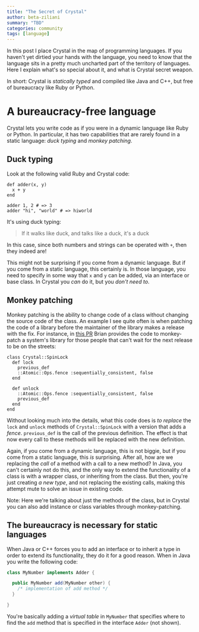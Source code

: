 ```yaml
---
title: "The Secret of Crystal"
author: beta-ziliani
summary: "TBD"
categories: community
tags: [language]
---
```


In this post I place Crystal in the map of programming languages. If you haven't yet dirtied your hands with the language, you need to know that the language sits in a pretty much uncharted part of the territory of languages. Here I explain what's so special about it, and what is Crystal secret weapon.

In short: Crystal is _statically typed_ and compiled like Java and C++, but free of bureaucracy like Ruby or Python.

# A bureaucracy-free language

Crystal lets you write code as if you were in a dynamic language like Ruby or Python. In particular, it has two capabilities that are rarely found in a static language: _duck typing_ and _monkey patching_.

## Duck typing

Look at the following valid Ruby and Crystal code:

```cr
def adder(x, y)
  x + y
end

adder 1, 2 # => 3
adder "hi", "world" # => hiworld
```

It's using duck typing:

> If it walks like duck, and talks like a duck, it's a duck

In this case, since both numbers and strings can be operated with `+`, then they indeed are!

This might not be surprising if you come from a dynamic language. But if you come from a static language, this certainly is. In those language, you need to specify in some way that `x` and `y` can be added, via an interface or base class. In Crystal you _can_ do it, but you _don't need to_.

## Monkey patching

Monkey patching is the ability to change code of a class without changing the source code of the class. An example I see quite often is when patching the code of a library before the maintainer of the library makes a release with the fix. For instance, in [this PR](https://github.com/crystal-lang/crystal/pull/13050) Brian provides the code to monkey-patch a system's library for those people that can't wait for the next release to be on the streets:

```cr
class Crystal::SpinLock
  def lock
    previous_def
    ::Atomic::Ops.fence :sequentially_consistent, false 
  end

  def unlock
    ::Atomic::Ops.fence :sequentially_consistent, false 
    previous_def
  end
end
```

Without looking much into the details, what this code does is _to replace_ the `lock` and `unlock` methods of `Crystal::SpinLock` with a version that adds a _fence_. `previous_def` is the call of the previous definition. The effect is that now every call to these methods will be replaced with the new definition.

Again, if you come from a dynamic language, this is not biggie, but if you come from a static language, this _is_ surprising. After all, how are we replacing the _call_ of a method with a call to a new method? In Java, you can't certainly not do this, and the only way to extend the functionality of a class is with a wrapper class, or inheriting from the class. But then, you're just creating _a new type_, and not replacing the existing calls, making this attempt mute to solve an issue in existing code.

Note: Here we're talking about just the methods of the class, but in Crystal you can also add instance or class variables through monkey-patching.

## The bureaucracy is necessary for static languages

When Java or C++ forces you to add an interface or to inherit a type in order to extend its functionality, they do it for a good reason. When in Java you write the following code:

```java
class MyNumber implements Adder {

  public MyNumber add(MyNumber other) {
    /* implementation of add method */
  }

}
```

You're basically adding a _virtual table_ in `MyNumber` that specifies where to find the `add` method that is specified in the interface `Adder` (not shown).